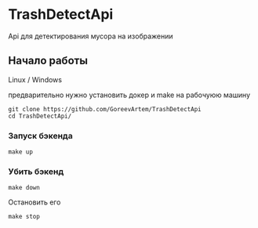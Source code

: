 # TrashDetectApi
Api для детектирования мусора на изображении

## Начало работы

Linux / Windows

предварительно нужно установить докер и make на рабочуюю машину
```
git clone https://github.com/GoreevArtem/TrashDetectApi
cd TrashDetectApi/
```

[//]: # (### Установка зависимостей)

[//]: # (```)

[//]: # (pip install -r requirements.txt)

[//]: # (```)

### Запуск бэкенда

```
make up
```

### Убить бэкенд

```
make down
```
Остановить его

```
make stop
```
